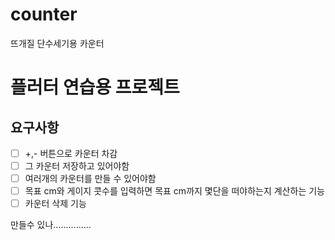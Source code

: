 # counter
뜨개질 단수세기용 카운터

# 플러터 연습용 프로젝트
## 요구사항
- [ ] +,- 버튼으로 카운터 차감
- [ ] 그 카운터 저장하고 있어야함
- [ ] 여러개의 카운터를 만들 수 있어야함
- [ ] 목표 cm와 게이지 콧수를 입력하면 목표 cm까지 몇단을 떠야하는지 계산하는 기능
- [ ] 카운터 삭제 기능

만들수 있나...............
